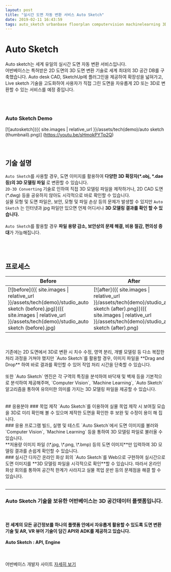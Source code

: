 ```yaml
---
layout: post
title: "실시간 도면 자동 변환 서비스 Auto Sketch"
date: 2019-02-11 16:43:59
tags: auto_sketch urbanbase floorplan computervision machinelearning 3D_converting 3D_modeling 오토스케치 어반베이스 도면 컴퓨터비전 머신러닝 도면변환 3D모델링 
---
```


# Auto Sketch
Auto sketch는 세계 유일의 실시간 도면 자동 변환 서비스입니다.
<br>
어반베이스는 특허받은 2D 도면의 3D 도면 변환 기술로 세계 최대의 3D 공간 DB를 구축했습니다. Auto desk CAD, SketchUp에 플러그인을 제공하여 확장성을 넓혀가고, Live sketch 기술을 고도화하여 사용자가 직접 그린 도면을 자유롭게 2D 또는 3D로 변환할 수 있는 서비스를 예정 중입니다.

<br>
<br>

### Auto Sketch Demo <br>
[![autosketch]({{ site.images \| relative_url }}/assets/tech(demo)/auto sketch (thumbnail).png)] (https://youtu.be/sHmokPYTp2Q)
<br>
<br>
<br>
## 기술 설명

`Auto Sketch`를 사용할 경우, 도면 이미지를 활용하여 **다양한 3D 확장자(\*.obj, \*.dae 등)의 3D 모델링 파일** 로 변환할 수 있습니다. <br>
`2D-3D Converting` 기술로 인하여 직접 3D 모델링 파일을 제작하거나, 2D CAD 도면 (*.dwg) 등을 공유하지 않아도 시각적으로 바로 확인할 수 있습니다. <br>
실물 모형 및 도면 파일은, 보안, 모형 및 파일 손상 등의 문제가 발생할 수 있지만 `Auto Sketch` 는 인터넷과 jpg 파일만 있으면 언제 어디서나 **3D 모델링 결과를 확인 할 수 있습니다.** <br>
<br>
`Auto Sketch`를 활용할 경우 **파일 용량 감소, 보안상의 문제 해결, 비용 절감, 편의성 증대**가 가능해집니다. <br>
<br>
<Br>
<Br>
## 프로세스

| <center>Before  | After | 
|--------|-------|
| [![before]({{ site.images \| relative_url }}/assets/tech(demo)/studio_auto sketch (before).jpg)]({{ site.images \| relative_url }}/assets/tech(demo)/studio_auto sketch (before).jpg)|[![after]({{ site.images \| relative_url }}/assets/tech(demo)/studio_auto sketch (after).png)]({{ site.images \| relative_url }}/assets/tech(demo)/studio_auto sketch (after).png)</center>|





<br>
<br>
기존에는 2D 도면에서 3D로 변환 시 치수 수정, 영역 분리, 개별 모델링 등 다소 복잡한 처리 과정을 거쳐야 했지만 `Auto Sketch`를 활용할 경우, 이미지 파일을 **Drag and Drop** 하여 바로 결과를 확인할 수 있어 작업 처리 시간을 단축할 수 있습니다. <br />
<br>
또한 `Auto Sketch` 엔진은 각 구역의 특징을 분석하여 바닥재 및 벽재 등을 기본적으로 분석하여 제공해주며, `Computer Vision`, `Machine Learning`, `Auto Sketch` 알고리즘을 통하여 유의미한 의미를 가지는 3D 모델링 파일을 제공할 수 있습니다. <br>
<br>
<br>
## 응용분야
### 목업 제작
`Auto Sketch`를 이용하여 실물 목업 제작 시 보여질 모습을 3D로 미리 확인해 볼 수 있으며 제작한 도면을 확인한 후 보완 및 수정이 용이 해 집니다.
<br>
### 응용 프로그램 빌드, 실행 및 테스트
`Auto Sketch`에서 도면 이미지를 불러와 `Computer Vision`, `Machine Learning` 등을 통하여 3D 모델링 파일로 불러올 수 있습니다.<br>
**저용량 이미지 파일 (\*.jpg, \*.png, \*.bmp) 등의 도면 이미지**만 입력하여 3D 모델링 결과를 손쉽게 확인할 수 있습니다.
<br>
### 실시간 다자간 온라인 화상 회의
`Auto Sketch`를  Web으로 구현하여 실시간으로 도면 이미지를 **3D 모델링 파일을 시각적으로 확인**할 수 있습니다. 따라서 온라인 화상 회의를 통하여 공간적 한계가 사라지고 실물 목업 운반 등의 문제점을 해결 할 수 있습니다.<br>
<br>



--------
<h3>
Auto Sketch 기술을 보유한 어반베이스는 3D 공간데이터 플랫폼입니다.
</h3>
<br>
<h4>
전 세계의 모든 공간정보를 하나의 플랫폼 안에서 자유롭게 활용할 수 있도록 도면 변환 기술 및 AR, VR 뷰어 기술이 담긴 API와 ADK를 제공하고 있습니다.<br>
<br>
Auto Sketch : API, Engine <br>
</h4>
<Br>

어반베이스 개발자 사이트 [자세히 보기][Urbanbase-dev]

[Urbanbase-dev]: https://developer.urbanbase.com
<br><br><br>